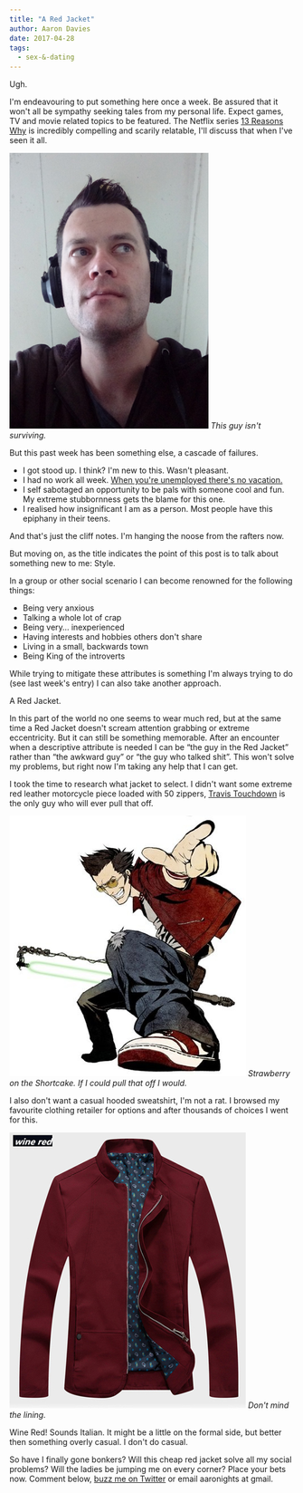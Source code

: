 ```yaml
---
title: "A Red Jacket"
author: Aaron Davies
date: 2017-04-28
tags:
  - sex-&-dating
---
```


Ugh.

I'm endeavouring to put something here once a week. Be assured that it won't all be sympathy seeking tales from my personal life. Expect games, TV and movie related topics to be featured. The Netflix series [13 Reasons Why](https://www.netflix.com/nz/title/80117470) is incredibly compelling and scarily relatable, I'll discuss that when I've seen it all.

[![This guy isn't surviving.](/media/images/blog/me31.jpg)](/media/images/blog/me31.jpg)
_This guy isn't surviving._

But this past week has been something else, a cascade of failures.

* I got stood up. I think? I'm new to this. Wasn't pleasant.
* I had no work all week. [When you're unemployed there's no vacation.](https://youtu.be/WUAcN9UCnbU?t=162)
* I self sabotaged an opportunity to be pals with someone cool and fun. My extreme stubbornness gets the blame for this one.
* I realised how insignificant I am as a person. Most people have this epiphany in their teens.

And that's just the cliff notes. I'm hanging the noose from the rafters now.

But moving on, as the title indicates the point of this post is to talk about something new to me: Style.

In a group or other social scenario I can become renowned for the following things:

* Being very anxious
* Talking a whole lot of crap
* Being very… inexperienced
* Having interests and hobbies others don't share
* Living in a small, backwards town
* Being King of the introverts

While trying to mitigate these attributes is something I'm always trying to do (see last week's entry) I can also take another approach.

A Red Jacket.

In this part of the world no one seems to wear much red, but at the same time a Red Jacket doesn't scream attention grabbing or extreme eccentricity. But it can still be something memorable. After an encounter when a descriptive attribute is needed I can be “the guy in the Red Jacket” rather than “the awkward guy” or “the guy who talked shit”. This won't solve my problems, but right now I'm taking any help that I can get.

I took the time to research what jacket to select. I didn't want some extreme red leather motorcycle piece loaded with 50 zippers, [Travis Touchdown](http://nomoreheroes.wikia.com/wiki/Travis_Touchdown) is the only guy who will ever pull that off.

[![Strawberry on the Shortcake. If I could pull that off I would.](/media/images/blog/travis.jpg)](/media/images/blog/travis.jpg)
_Strawberry on the Shortcake. If I could pull that off I would._

I also don't want a casual hooded sweatshirt, I'm not a rat. I browsed my favourite clothing retailer for options and after thousands of choices I went for this.

[![Don't mind the lining.](/media/images/blog/winered.jpg)](/media/images/blog/winered.jpg)
_Don't mind the lining._

Wine Red! Sounds Italian. It might be a little on the formal side, but better then something overly casual. I don't do casual.

So have I finally gone bonkers? Will this cheap red jacket solve all my social problems? Will the ladies be jumping me on every corner? Place your bets now. Comment below, [buzz me on Twitter](http://twitter.com/aaronights) or email aaronights at gmail.
